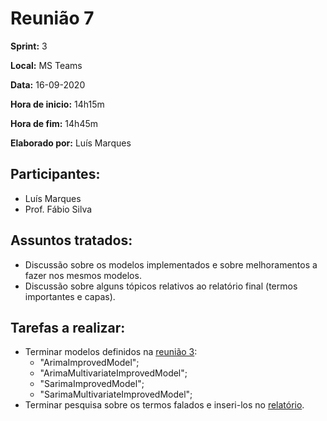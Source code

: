 # Reunião 7

**Sprint:** 3

**Local:** MS Teams

**Data:** 16-09-2020

**Hora de inicio:** 14h15m

**Hora de fim:** 14h45m

**Elaborado por:** Luís Marques

## Participantes:

- Luís Marques
- Prof. Fábio Silva

## Assuntos tratados:

- Discussão sobre os modelos implementados e sobre melhoramentos a fazer nos mesmos modelos.
- Discussão sobre alguns tópicos relativos ao relatório final (termos importantes e capas).

## Tarefas a realizar:

- Terminar modelos definidos na [reunião 3](reuniao_3.md):
    - "ArimaImprovedModel";
    - "ArimaMultivariateImprovedModel";
    - "SarimaImprovedModel";
    - "SarimaMultivariateImprovedModel";
- Terminar pesquisa sobre os termos falados e inseri-los no [relatório](../report).

<!-- ## Retrospetiva:

`16-09-2020` -->
